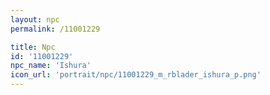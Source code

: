 ```yaml
---
layout: npc
permalink: /11001229

title: Npc
id: '11001229'
npc_name: 'Ishura'
icon_url: 'portrait/npc/11001229_m_rblader_ishura_p.png'
---
```


